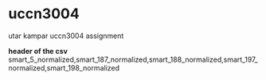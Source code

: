 # uccn3004
utar kampar uccn3004 assignment

<b>header of the csv</b>
smart_5_normalized,smart_187_normalized,smart_188_normalized,smart_197_normalized,smart_198_normalized

